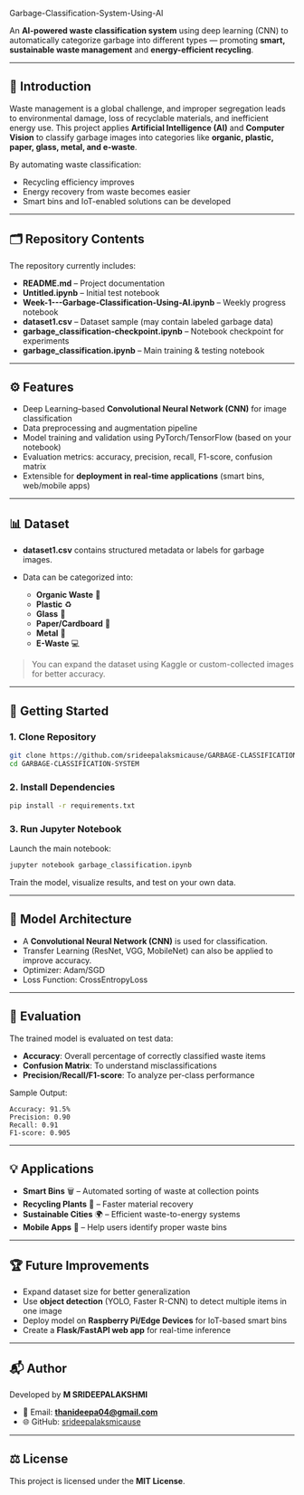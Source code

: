  Garbage-Classification-System-Using-AI

An **AI-powered waste classification system** using deep learning (CNN) to automatically categorize garbage into different types — promoting **smart, sustainable waste management** and **energy-efficient recycling**.

---

## 📖 Introduction

Waste management is a global challenge, and improper segregation leads to environmental damage, loss of recyclable materials, and inefficient energy use. This project applies **Artificial Intelligence (AI)** and **Computer Vision** to classify garbage images into categories like **organic, plastic, paper, glass, metal, and e-waste**.

By automating waste classification:

* Recycling efficiency improves
* Energy recovery from waste becomes easier
* Smart bins and IoT-enabled solutions can be developed

---

## 🗂 Repository Contents

The repository currently includes:

* **README.md** – Project documentation
* **Untitled.ipynb** – Initial test notebook
* **Week-1---Garbage-Classification-Using-AI.ipynb** – Weekly progress notebook
* **dataset1.csv** – Dataset sample (may contain labeled garbage data)
* **garbage\_classification-checkpoint.ipynb** – Notebook checkpoint for experiments
* **garbage\_classification.ipynb** – Main training & testing notebook

---

## ⚙️ Features

* Deep Learning–based **Convolutional Neural Network (CNN)** for image classification
* Data preprocessing and augmentation pipeline
* Model training and validation using PyTorch/TensorFlow (based on your notebook)
* Evaluation metrics: accuracy, precision, recall, F1-score, confusion matrix
* Extensible for **deployment in real-time applications** (smart bins, web/mobile apps)

---

## 📊 Dataset

* **dataset1.csv** contains structured metadata or labels for garbage images.
* Data can be categorized into:

  * **Organic Waste** 🌱
  * **Plastic** ♻️
  * **Glass** 🍾
  * **Paper/Cardboard** 📄
  * **Metal** 🥫
  * **E-Waste** 💻

> You can expand the dataset using Kaggle or custom-collected images for better accuracy.

---

## 🚀 Getting Started

### 1. Clone Repository

```bash
git clone https://github.com/srideepalaksmicause/GARBAGE-CLASSIFICATION-SYSTEM.git
cd GARBAGE-CLASSIFICATION-SYSTEM
```

### 2. Install Dependencies

```bash
pip install -r requirements.txt
```

### 3. Run Jupyter Notebook

Launch the main notebook:

```bash
jupyter notebook garbage_classification.ipynb
```

Train the model, visualize results, and test on your own data.

---

## 🧠 Model Architecture

* A **Convolutional Neural Network (CNN)** is used for classification.
* Transfer Learning (ResNet, VGG, MobileNet) can also be applied to improve accuracy.
* Optimizer: Adam/SGD
* Loss Function: CrossEntropyLoss

---

## 🔎 Evaluation

The trained model is evaluated on test data:

* **Accuracy**: Overall percentage of correctly classified waste items
* **Confusion Matrix**: To understand misclassifications
* **Precision/Recall/F1-score**: To analyze per-class performance

Sample Output:

```
Accuracy: 91.5%
Precision: 0.90
Recall: 0.91
F1-score: 0.905
```

---

## 💡 Applications

* **Smart Bins** 🗑️ – Automated sorting of waste at collection points
* **Recycling Plants** 🔄 – Faster material recovery
* **Sustainable Cities** 🌍 – Efficient waste-to-energy systems
* **Mobile Apps** 📱 – Help users identify proper waste bins

---

## 🏆 Future Improvements

* Expand dataset size for better generalization
* Use **object detection** (YOLO, Faster R-CNN) to detect multiple items in one image
* Deploy model on **Raspberry Pi/Edge Devices** for IoT-based smart bins
* Create a **Flask/FastAPI web app** for real-time inference

---

## 📬 Author

Developed by **M SRIDEEPALAKSHMI**

* 📧 Email: **[thanideepa04@gmail.com](mailto:thanideepa04@gmail.com)**
* 🌐 GitHub: [srideepalaksmicause](https://github.com/srideepalaksmicause)

---

## ⚖️ License

This project is licensed under the **MIT License**.
